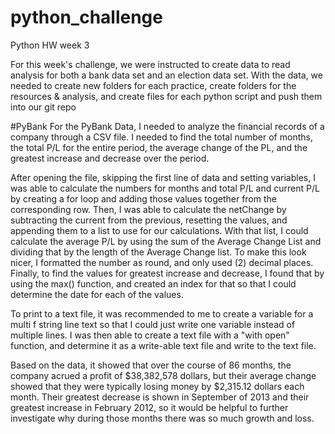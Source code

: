# python_challenge
Python HW week 3

For this week's challenge, we were instructed to create data to read analysis for both a bank data set and an election data set. With the data, we needed to create new folders for each practice, create folders for the resources & analysis, and create files for each python script and push them into our git repo

#PyBank
For the PyBank Data, I needed to analyze the financial records of a company through a CSV file. I needed to find the total number of months, the total P/L for the entire period, the average change of the PL, and the greatest increase and decrease over the period. 

After opening the file, skipping the first line of data and setting variables, I was able to calculate the numbers for months and total P/L and current P/L by creating a for loop and adding those values together from the corresponding row. Then, I was  able to calculate the netChange by subtracting the current from the previous, resetting the values, and appending them to a list to use for our calculations. With that list, I could calculate the average P/L by using the sum of the Average Change List and dividing that by the length of the Average Change list. To make this look nicer, I formatted the number as round, and only used (2) decimal places. Finally, to find the values for greatest increase and decrease, I found that by using the max() function, and created an index for that so that I could determine the date for each of the values. 

To print to a text file, it was recommended to me to create a variable for a multi f string line text so that I could just write one variable instead of multiple lines. I was then able to create a text file with a "with open" function, and determine it as a write-able text file and write to the text file. 

Based on the data, it showed that over the course of 86 months, the company acrued a profit of $38,382,578 dollars, but their average change showed that they were typically losing money by $2,315.12 dollars each month. Their greatest decrease is shown in September of 2013 and their greatest increase in February 2012, so it would be helpful to further investigate why during those months there was so much growth and loss.


